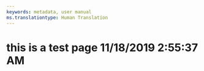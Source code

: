 ```yaml
---
keywords: metadata, user manual
ms.translationtype: Human Translation
---
```

# this is a test page 11/18/2019 2:55:37 AM